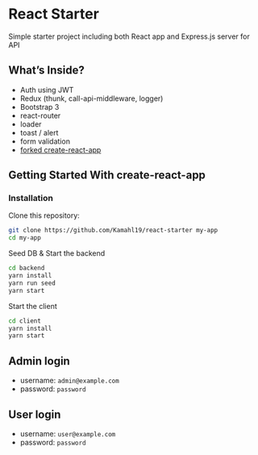 # React Starter

Simple starter project including both React app and Express.js server for API

## What’s Inside?

* Auth using JWT
* Redux (thunk, call-api-middleware, logger)
* Bootstrap 3
* react-router
* loader
* toast / alert
* form validation
* [forked create-react-app](https://github.com/Kamahl19/create-react-app/tree/kamahl19-customizations/packages/react-scripts)

## Getting Started With create-react-app

### Installation

Clone this repository:

```sh
git clone https://github.com/Kamahl19/react-starter my-app
cd my-app
```

Seed DB & Start the backend

```sh
cd backend
yarn install
yarn run seed
yarn start
```

Start the client

```sh
cd client
yarn install
yarn start
```

## Admin login

* username: `admin@example.com`
* password: `password`

## User login

* username: `user@example.com`
* password: `password`
